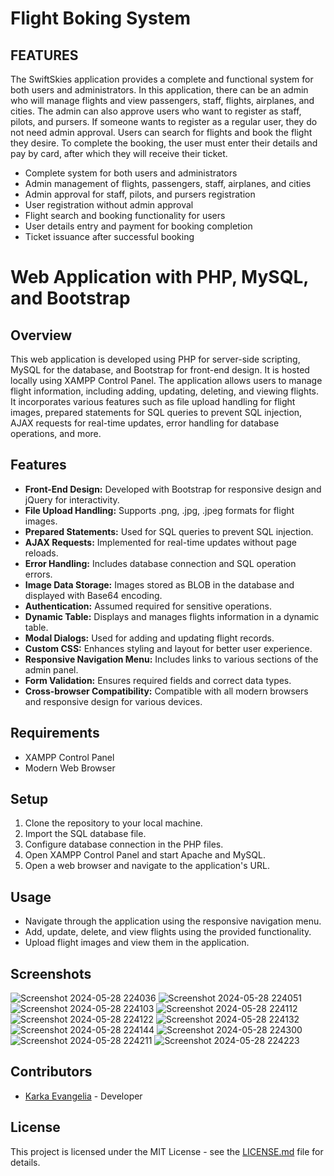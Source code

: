 # Flight Boking System 

## FEATURES
The SwiftSkies application provides a complete and functional system for both users and administrators. In this application, there can be an admin who will manage flights and view passengers, staff, flights, airplanes, and cities. The admin can also approve users who want to register as staff, pilots, and pursers. If someone wants to register as a regular user, they do not need admin approval. Users can search for flights and book the flight they desire. To complete the booking, the user must enter their details and pay by card, after which they will receive their ticket.
- Complete system for both users and administrators
- Admin management of flights, passengers, staff, airplanes, and cities
- Admin approval for staff, pilots, and pursers registration
- User registration without admin approval
- Flight search and booking functionality for users
- User details entry and payment for booking completion
- Ticket issuance after successful booking

# Web Application with PHP, MySQL, and Bootstrap

## Overview
This web application is developed using PHP for server-side scripting, MySQL for the database, and Bootstrap for front-end design. It is hosted locally using XAMPP Control Panel. The application allows users to manage flight information, including adding, updating, deleting, and viewing flights. It incorporates various features such as file upload handling for flight images, prepared statements for SQL queries to prevent SQL injection, AJAX requests for real-time updates, error handling for database operations, and more.

## Features
- **Front-End Design:** Developed with Bootstrap for responsive design and jQuery for interactivity.
- **File Upload Handling:** Supports .png, .jpg, .jpeg formats for flight images.
- **Prepared Statements:** Used for SQL queries to prevent SQL injection.
- **AJAX Requests:** Implemented for real-time updates without page reloads.
- **Error Handling:** Includes database connection and SQL operation errors.
- **Image Data Storage:** Images stored as BLOB in the database and displayed with Base64 encoding.
- **Authentication:** Assumed required for sensitive operations.
- **Dynamic Table:** Displays and manages flights information in a dynamic table.
- **Modal Dialogs:** Used for adding and updating flight records.
- **Custom CSS:** Enhances styling and layout for better user experience.
- **Responsive Navigation Menu:** Includes links to various sections of the admin panel.
- **Form Validation:** Ensures required fields and correct data types.
- **Cross-browser Compatibility:** Compatible with all modern browsers and responsive design for various devices.

## Requirements
- XAMPP Control Panel
- Modern Web Browser

## Setup
1. Clone the repository to your local machine.
2. Import the SQL database file.
3. Configure database connection in the PHP files.
4. Open XAMPP Control Panel and start Apache and MySQL.
5. Open a web browser and navigate to the application's URL.

## Usage
- Navigate through the application using the responsive navigation menu.
- Add, update, delete, and view flights using the provided functionality.
- Upload flight images and view them in the application.

## Screenshots
![Screenshot 2024-05-28 224036](https://github.com/evakarka/SwiftSkies_Flight_Booking_System/assets/126707187/db6b27e6-e8f4-432a-a772-2dbd5f98a4f0)
![Screenshot 2024-05-28 224051](https://github.com/evakarka/SwiftSkies_Flight_Booking_System/assets/126707187/40c0c71f-19d9-4afe-b44d-2be29eaee57e)
![Screenshot 2024-05-28 224103](https://github.com/evakarka/SwiftSkies_Flight_Booking_System/assets/126707187/18bc03b1-bd76-4601-9496-4b186ce25ed0)
![Screenshot 2024-05-28 224112](https://github.com/evakarka/SwiftSkies_Flight_Booking_System/assets/126707187/058dc192-44e3-42c7-9ba6-2e94837c2b6d)
![Screenshot 2024-05-28 224122](https://github.com/evakarka/SwiftSkies_Flight_Booking_System/assets/126707187/46f6836c-f86c-45ff-8c41-12c35663ec9d)
![Screenshot 2024-05-28 224132](https://github.com/evakarka/SwiftSkies_Flight_Booking_System/assets/126707187/ce46a9f7-8ecb-4565-b8a8-47bd45b17921)
![Screenshot 2024-05-28 224144](https://github.com/evakarka/SwiftSkies_Flight_Booking_System/assets/126707187/f097c88c-d7dd-4b95-8e16-fdbc6def3ed4)
![Screenshot 2024-05-28 224300](https://github.com/evakarka/SwiftSkies_Flight_Booking_System/assets/126707187/307251c6-775b-4ac8-806b-644ead87b8b3)
![Screenshot 2024-05-28 224211](https://github.com/evakarka/SwiftSkies_Flight_Booking_System/assets/126707187/083b6f84-f61b-473b-a42f-dca611fbd532)
![Screenshot 2024-05-28 224223](https://github.com/evakarka/SwiftSkies_Flight_Booking_System/assets/126707187/e3ba846b-4784-47c2-9cab-88553b4292d1)

## Contributors
- [Karka Evangelia](https://github.com/evakarka) - Developer

## License
This project is licensed under the MIT License - see the [LICENSE.md](LICENSE.md) file for details.
